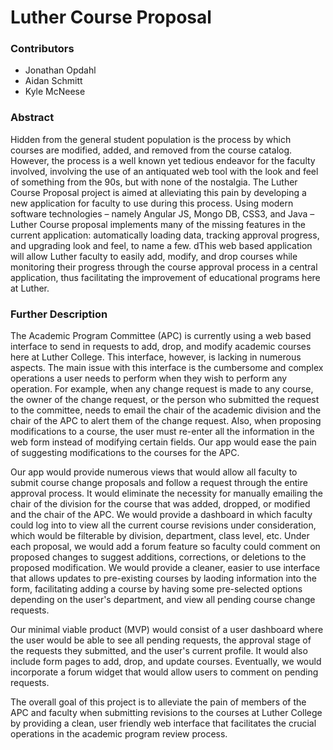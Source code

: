 # Luther Course Proposal

### Contributors 
* Jonathan Opdahl
* Aidan Schmitt
* Kyle McNeese

### Abstract
Hidden from the general student population is the process by which courses are modified, added, and removed from the course catalog. However, the process is a well known yet tedious endeavor for the faculty involved, involving the use of an antiquated web tool with the look and feel of something from the 90s, but with none of the nostalgia. The Luther Course Proposal project is aimed at alleviating this pain by developing a new application for faculty to use during this process. Using modern software technologies – namely Angular JS, Mongo DB, CSS3, and Java – Luther Course proposal implements many of the missing features in the current application: automatically loading data, tracking approval progress, and upgrading look and feel, to name a few. dThis web based application will allow Luther faculty to easily add, modify, and drop courses while monitoring their progress through the course approval process in a central application, thus facilitating the improvement of educational programs here at Luther. 

### Further Description
The Academic Program Committee (APC) is currently using a web based interface to send in requests to add, drop, and modify academic courses here at Luther College. This interface, however, is lacking in numerous aspects. The main issue with this interface is the cumbersome and complex operations a user needs to perform when they wish to perform any operation. For example, when any change request is made to any course, the owner of the change request, or the person who submitted the request to the committee, needs to email the chair of the academic division and the chair of the APC to alert them of the change request. Also, when proposing modifications to a course, the user must re-enter all the information in the web form instead of modifying certain fields. Our app would ease the pain of suggesting modifications to the courses for the APC. 
  
Our app would provide numerous views that would allow all faculty to submit course change proposals and follow a request through the entire approval process. It would eliminate the necessity for manually emailing the chair of the division for the course that was added, dropped, or modified and the chair of the APC. We would provide a dashboard in which faculty could log into to view all the current course revisions under consideration, which would be filterable by division, department, class level, etc. Under each proposal, we would add a forum feature so faculty could comment on proposed changes to suggest additions, corrections, or deletions to the proposed modification. We would provide a cleaner, easier to use interface that allows updates to pre-existing courses by laoding information into the form, facilitating adding a course by having some pre-selected options depending on the user's department, and view all pending course change requests. 
  
  Our minimal viable product (MVP) would consist of a user dashboard where the user would be able to see all pending requests, the approval stage of the requests they submitted, and the user's current profile. It would also include form pages to add, drop, and update courses. Eventually, we would incorporate a forum widget that would allow users to comment on pending requests. 
  
  The overall goal of this project is to alleviate the pain of members of the APC and faculty when submitting revisions to the courses at Luther College by providing a clean, user friendly web interface that facilitates the crucial operations in the academic program review process. 
  
  

